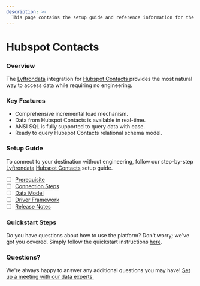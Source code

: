 ```yaml
---
description: >-
  This page contains the setup guide and reference information for the Hubspot Contacts source connector.
---
```


# Hubspot Contacts

### Overview

The [Lyftrondata](https://www.lyftrondata.com/) integration for [Hubspot Contacts](https://www.lyftrondata.com/integration/hubspot-contacts/)[ ](https://www.lyftrondata.com/integration/hubspot-contacts/)provides the most natural way to access data while requiring no engineering.

### Key Features

* Comprehensive incremental load mechanism.
* Data from Hubspot Contacts is available in real-time.&#x20;
* ANSI SQL is fully supported to query data with ease.
* Ready to query Hubspot Contacts relational schema model.

### Setup Guide

To connect to your destination without engineering, follow our step-by-step [Lyftrondata](https://www.lyftrondata.com/)  [Hubspot Contacts](https://www.lyftrondata.com/integration/hubspot-contacts/) setup guide.

* [ ] [Prerequisite](../../marketing-analytics/hubspot-contacts/prerequisite.md)
* [ ] [Connection Steps](../../marketing-analytics/hubspot-contacts/connection-steps.md)
* [ ] [Data Model](../../marketing-analytics/hubspot-contacts/data-model/)
* [ ] [Driver Framework](../../marketing-analytics/hubspot-contacts/driver-framework/)
* [ ] [Release Notes](../../marketing-analytics/hubspot-contacts/release-notes.md)

### Quickstart Steps

Do you have questions about how to use the platform? Don't worry; we've got you covered. Simply follow the quickstart instructions [here](../../../quickstart-steps.md).

### Questions? <a href="#questions" id="questions"></a>

We're always happy to answer any additional questions you may have! [Set up a meeting with our data experts.](https://www.lyftrondata.com/book-a-meeting/)

